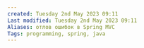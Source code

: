 ```yaml
---
created: Tuesday 2nd May 2023 09:11
Last modified: Tuesday 2nd May 2023 09:11
Aliases: отлов ошибок в Spring MVC
Tags: programming, spring, java
---
```


